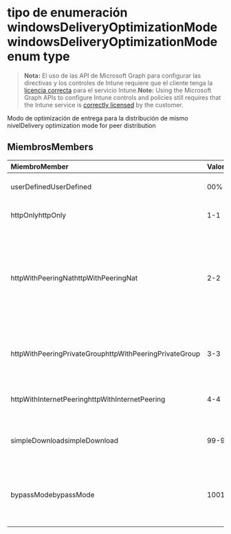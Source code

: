 # <a name="windowsdeliveryoptimizationmode-enum-type"></a><span data-ttu-id="3b233-101">tipo de enumeración windowsDeliveryOptimizationMode</span><span class="sxs-lookup"><span data-stu-id="3b233-101">windowsDeliveryOptimizationMode enum type</span></span>

> <span data-ttu-id="3b233-102">**Nota:** El uso de las API de Microsoft Graph para configurar las directivas y los controles de Intune requiere que el cliente tenga la [licencia correcta](https://go.microsoft.com/fwlink/?linkid=839381) para el servicio Intune.</span><span class="sxs-lookup"><span data-stu-id="3b233-102">**Note:** Using the Microsoft Graph APIs to configure Intune controls and policies still requires that the Intune service is [correctly licensed](https://go.microsoft.com/fwlink/?linkid=839381) by the customer.</span></span>

<span data-ttu-id="3b233-103">Modo de optimización de entrega para la distribución de mismo nivel</span><span class="sxs-lookup"><span data-stu-id="3b233-103">Delivery optimization mode for peer distribution</span></span>
## <a name="members"></a><span data-ttu-id="3b233-104">Miembros</span><span class="sxs-lookup"><span data-stu-id="3b233-104">Members</span></span>
|<span data-ttu-id="3b233-105">Miembro</span><span class="sxs-lookup"><span data-stu-id="3b233-105">Member</span></span>|<span data-ttu-id="3b233-106">Valor</span><span class="sxs-lookup"><span data-stu-id="3b233-106">Value</span></span>|<span data-ttu-id="3b233-107">Descripción</span><span class="sxs-lookup"><span data-stu-id="3b233-107">Description</span></span>|
|:---|:---|:---|
|<span data-ttu-id="3b233-108">userDefined</span><span class="sxs-lookup"><span data-stu-id="3b233-108">UserDefined</span></span>|<span data-ttu-id="3b233-109">0</span><span class="sxs-lookup"><span data-stu-id="3b233-109">0%</span></span>|<span data-ttu-id="3b233-110">Permite que el usuario lo establezca.</span><span class="sxs-lookup"><span data-stu-id="3b233-110">Allow the user to set.</span></span>|
|<span data-ttu-id="3b233-111">httpOnly</span><span class="sxs-lookup"><span data-stu-id="3b233-111">httpOnly</span></span>|<span data-ttu-id="3b233-112">1</span><span class="sxs-lookup"><span data-stu-id="3b233-112">-1</span></span>|<span data-ttu-id="3b233-113">solo HTTP, sin emparejamientos</span><span class="sxs-lookup"><span data-stu-id="3b233-113">HTTP only, no peering</span></span>|
|<span data-ttu-id="3b233-114">httpWithPeeringNat</span><span class="sxs-lookup"><span data-stu-id="3b233-114">httpWithPeeringNat</span></span>|<span data-ttu-id="3b233-115">2</span><span class="sxs-lookup"><span data-stu-id="3b233-115">-2</span></span>|<span data-ttu-id="3b233-116">Predeterminado del sistema operativo: HTTP combinado con el emparejamiento que se encuentra en el mismo traductor de direcciones de red</span><span class="sxs-lookup"><span data-stu-id="3b233-116">OS default – Http blended with peering behind the same network address translator</span></span>|
|<span data-ttu-id="3b233-117">httpWithPeeringPrivateGroup</span><span class="sxs-lookup"><span data-stu-id="3b233-117">httpWithPeeringPrivateGroup</span></span>|<span data-ttu-id="3b233-118">3</span><span class="sxs-lookup"><span data-stu-id="3b233-118">-3</span></span>|<span data-ttu-id="3b233-119">HTTP combinado con el emparejamiento a través de un grupo privado</span><span class="sxs-lookup"><span data-stu-id="3b233-119">HTTP blended with peering across a private group</span></span>|
|<span data-ttu-id="3b233-120">httpWithInternetPeering</span><span class="sxs-lookup"><span data-stu-id="3b233-120">httpWithInternetPeering</span></span>|<span data-ttu-id="3b233-121">4</span><span class="sxs-lookup"><span data-stu-id="3b233-121">-4</span></span>|<span data-ttu-id="3b233-122">HTTP combinado con el emparejamiento de Internet</span><span class="sxs-lookup"><span data-stu-id="3b233-122">HTTP blended with Internet peering</span></span>|
|<span data-ttu-id="3b233-123">simpleDownload</span><span class="sxs-lookup"><span data-stu-id="3b233-123">simpleDownload</span></span>|<span data-ttu-id="3b233-124">99</span><span class="sxs-lookup"><span data-stu-id="3b233-124">-99</span></span>|<span data-ttu-id="3b233-125">Modo de descarga simple sin ningún emparejamiento</span><span class="sxs-lookup"><span data-stu-id="3b233-125">Simple download mode with no peering</span></span>|
|<span data-ttu-id="3b233-126">bypassMode</span><span class="sxs-lookup"><span data-stu-id="3b233-126">bypassMode</span></span>|<span data-ttu-id="3b233-127">100</span><span class="sxs-lookup"><span data-stu-id="3b233-127">100%</span></span>|<span data-ttu-id="3b233-128">Modo bypass.</span><span class="sxs-lookup"><span data-stu-id="3b233-128">Bypass mode.</span></span> <span data-ttu-id="3b233-129">No utiliza la Optimización de entrega y emplea BITS en su lugar</span><span class="sxs-lookup"><span data-stu-id="3b233-129">Do not use Delivery Optimization and use BITS instead</span></span>|








